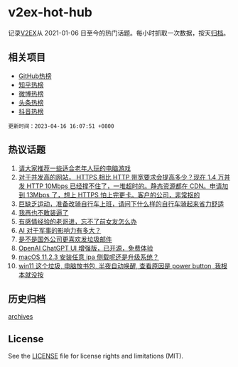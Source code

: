 # v2ex-hot-hub

 记录[V2EX](https://www.v2ex.com/)从 2021-01-06 日至今的热门话题。每小时抓取一次数据，按天[归档](archives)。
 
 ## 相关项目

- [GitHub热榜](https://github.com/lonnyzhang423/github-hot-hub)
- [知乎热榜](https://github.com/lonnyzhang423/zhihu-hot-hub)
- [微博热榜](https://github.com/lonnyzhang423/weibo-hot-hub)
- [头条热榜](https://github.com/lonnyzhang423/toutiao-hot-hub)
- [抖音热榜](https://github.com/lonnyzhang423/douyin-hot-hub)


 `更新时间：2023-04-16 16:07:51 +0800`

## 热议话题

1. [请大家推荐一些适合老年人玩的电脑游戏](https://www.v2ex.com/t/932826)
1. [对于并发高的网站， HTTPS 相比 HTTP 带宽要求会提高多少？现在 1.4 万并发 HTTP 10Mbps 已经撑不住了，一堆超时的。静态资源都在 CDN。申请加到 13Mbps 了，想上 HTTPS 怕上完更卡。客户的公司，非常抠的](https://www.v2ex.com/t/932789)
1. [巨缺乏运动，准备改骑自行车上班，请问下什么样的自行车骑起来省力舒适](https://www.v2ex.com/t/932809)
1. [我再也不敢装逼了](https://www.v2ex.com/t/932863)
1. [有感情经验的老哥进，忘不了前女友怎么办](https://www.v2ex.com/t/932912)
1. [AI 对于军事的影响力有多大？](https://www.v2ex.com/t/932862)
1. [是不是国外公司更喜欢发垃圾邮件](https://www.v2ex.com/t/932780)
1. [OpenAI ChatGPT UI 增强版，已开源，免费体验](https://www.v2ex.com/t/932793)
1. [macOS 11.2.3 安装任意 ipa 侧载呢还是升级系统？](https://www.v2ex.com/t/932847)
1. [win11 这个垃圾, 电脑放书包, 半夜自动唤醒, 查看原因是 power button, 我根本就没按](https://www.v2ex.com/t/932785)

## 历史归档

[archives](archives)

## License

See the [LICENSE](LICENSE) file for license rights and limitations (MIT).

